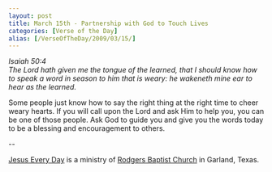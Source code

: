 ```yaml
---
layout: post
title: March 15th - Partnership with God to Touch Lives
categories: [Verse of the Day]
alias: [/VerseOfTheDay/2009/03/15/]
---
```


_Isaiah 50:4  
The Lord hath given me the tongue of the learned, that I should know
how to speak a word in season to him that is weary: he wakeneth mine
ear to hear as the learned._

Some people just know how to say the right thing at the right time
to cheer weary hearts. If you will call upon the Lord and ask Him to
help you, you can be one of those people. Ask God to guide you and
give you the words today to be a blessing and encouragement to
others.

 --

<a href=http://jesuseveryday.net>Jesus Every Day</a> is a ministry of <a href=http://rodgersbaptist.net>Rodgers Baptist Church</a> in Garland, Texas.
